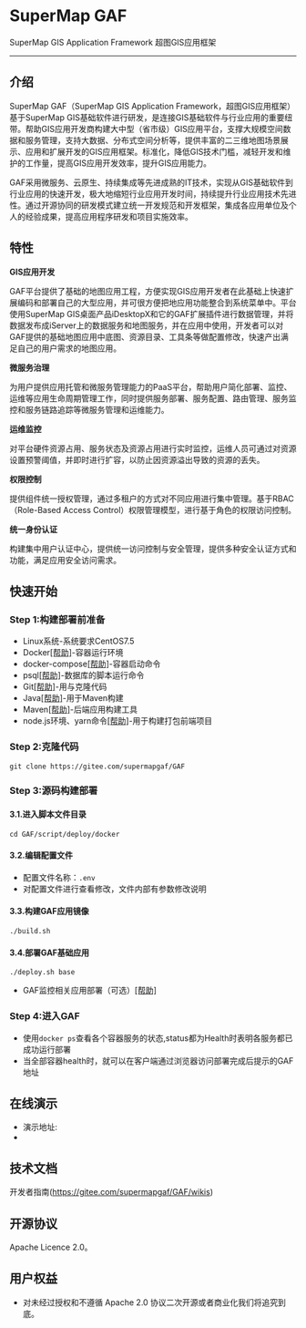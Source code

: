 # SuperMap GAF
SuperMap GIS Application Framework 超图GIS应用框架


---

## 介绍

SuperMap GAF（SuperMap GIS Application Framework，超图GIS应用框架）基于SuperMap GIS基础软件进行研发，是连接GIS基础软件与行业应用的重要纽带。帮助GIS应用开发商构建大中型（省市级）GIS应用平台，支撑大规模空间数据和服务管理，支持大数据、分布式空间分析等，提供丰富的二三维地图场景展示、应用和扩展开发的GIS应用框架。标准化，降低GIS技术门槛，减轻开发和维护的工作量，提高GIS应用开发效率，提升GIS应用能力。

GAF采用微服务、云原生、持续集成等先进成熟的IT技术，实现从GIS基础软件到行业应用的快速开发，极大地缩短行业应用开发时间，持续提升行业应用技术先进性。通过开源协同的研发模式建立统一开发规范和开发框架，集成各应用单位及个人的经验成果，提高应用程序研发和项目实施效率。

## 特性

**GIS应用开发**

GAF平台提供了基础的地图应用工程，方便实现GIS应用开发者在此基础上快速扩展编码和部署自己的大型应用，并可很方便把地应用功能整合到系统菜单中。平台使用SuperMap GIS桌面产品iDesktopX和它的GAF扩展插件进行数据管理，并将数据发布成iServer上的数据服务和地图服务，并在应用中使用，开发者可以对GAF提供的基础地图应用中底图、资源目录、工具条等做配置修改，快速产出满足自己的用户需求的地图应用。

**微服务治理**

为用户提供应用托管和微服务管理能力的PaaS平台，帮助用户简化部署、监控、运维等应用生命周期管理工作，同时提供服务部署、服务配置、路由管理、服务监控和服务链路追踪等微服务管理和运维能力。

**运维监控**

对平台硬件资源占用、服务状态及资源占用进行实时监控，运维人员可通过对资源设置预警阈值，并即时进行扩容，以防止因资源溢出导致的资源的丢失。

**权限控制**

提供组件统一授权管理，通过多租户的方式对不同应用进行集中管理。基于RBAC（Role-Based Access Control）权限管理模型，进行基于角色的权限访问控制。

**统一身份认证**

构建集中用户认证中心，提供统一访问控制与安全管理，提供多种安全认证方式和功能，满足应用安全访问需求。


## 快速开始



### Step 1:构建部署前准备

- Linux系统-系统要求CentOS7.5
- Docker[[帮助]](script/deploy/docker/README.md#docker)-容器运行环境
- docker-compose[[帮助]](script/deploy/docker/README.md#docker-compose)-容器启动命令
- psql[[帮助]](script/deploy/docker/README.md#psql)-数据库的脚本运行命令
- Git[[帮助]](script/deploy/docker/README.md#git)-用与克隆代码
- Java[[帮助]](script/deploy/docker/README.md#java)-用于Maven构建
- Maven[[帮助]](script/deploy/docker/README.md#maven)-后端应用构建工具
- node.js环境、yarn命令[[帮助]](script/deploy/docker/README.md#node-yarn)-用于构建打包前端项目

### Step 2:克隆代码

`git clone https://gitee.com/supermapgaf/GAF`

### Step 3:源码构建部署

#### 3.1.进入脚本文件目录

`cd GAF/script/deploy/docker`

#### 3.2.编辑配置文件

- 配置文件名称：`.env`
- 对配置文件进行查看修改，文件内部有参数修改说明


#### 3.3.构建GAF应用镜像

`./build.sh`

#### 3.4.部署GAF基础应用

`./deploy.sh base`

- GAF监控相关应用部署（可选）[[帮助]](script/deploy/docker/README.md#GAF-MONITOR) 

### Step 4:进入GAF
- 使用`docker ps`查看各个容器服务的状态,status都为Health时表明各服务都已成功运行部署
- 当全部容器health时，就可以在客户端通过浏览器访问部署完成后提示的GAF地址


## 在线演示

- 演示地址:
- 

## 技术文档

开发者指南(https://gitee.com/supermapgaf/GAF/wikis)

## 开源协议
Apache Licence 2.0。

## 用户权益

- 对未经过授权和不遵循 Apache 2.0 协议二次开源或者商业化我们将追究到底。






